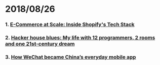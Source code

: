 # 2018/08/26

### 1. [E-Commerce at Scale: Inside Shopify's Tech Stack](https://engineering.shopify.com/blogs/engineering/e-commerce-at-scale-inside-shopifys-tech-stack)



### 2. [Hacker house blues: My life with 12 programmers, 2 rooms and one 21st-century dream](https://www.salon.com/2016/09/17/hacker-house-blues-my-life-with-12-programmers-2-rooms-and-one-21st-century-dream/)



### 3. [How WeChat became China’s everyday mobile app](https://www.scmp.com/tech/article/2159831/how-wechat-became-chinas-everyday-mobile-app)
